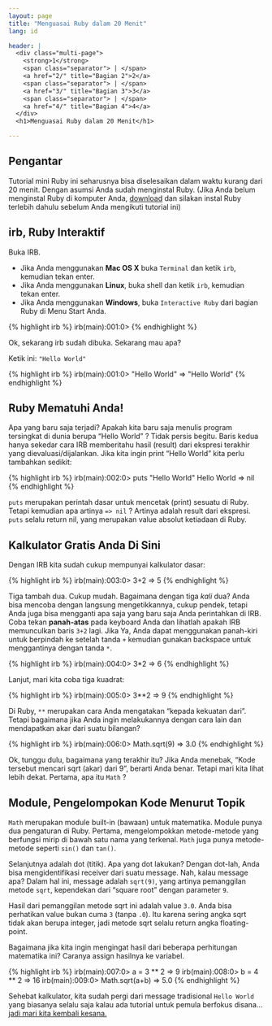 ```yaml
---
layout: page
title: "Menguasai Ruby dalam 20 Menit"
lang: id

header: |
  <div class="multi-page">
    <strong>1</strong>
    <span class="separator"> | </span>
    <a href="2/" title="Bagian 2">2</a>
    <span class="separator"> | </span>
    <a href="3/" title="Bagian 3">3</a>
    <span class="separator"> | </span>
    <a href="4/" title="Bagian 4">4</a>
  </div>
  <h1>Menguasai Ruby dalam 20 Menit</h1>

---
```


## Pengantar

Tutorial mini Ruby ini seharusnya bisa diselesaikan dalam waktu kurang
dari 20 menit. Dengan asumsi Anda sudah menginstal Ruby. (Jika Anda
belum menginstal Ruby di komputer Anda, [download](/id/downloads/) dan
silakan instal Ruby terlebih dahulu sebelum Anda mengikuti tutorial ini)

## irb, Ruby Interaktif

Buka IRB.

* Jika Anda menggunakan **Mac OS X** buka `Terminal` dan ketik `irb`,
  kemudian tekan enter.
* Jika Anda menggunakan **Linux**, buka shell dan ketik `irb`, kemudian
  tekan enter.
* Jika Anda menggunakan **Windows**, buka `Interactive Ruby` dari
  bagian Ruby di Menu Start Anda.

{% highlight irb %}
irb(main):001:0>
{% endhighlight %}

Ok, sekarang irb sudah dibuka. Sekarang mau apa?

Ketik ini: `"Hello World"`

{% highlight irb %}
irb(main):001:0> "Hello World"
=> "Hello World"
{% endhighlight %}

## Ruby Mematuhi Anda!

Apa yang baru saja terjadi? Apakah kita baru saja menulis program
tersingkat di dunia berupa “Hello World” ? Tidak persis begitu. Baris
kedua hanya sekedar cara IRB memberitahu hasil (result) dari ekspresi
terakhir yang dievaluasi/dijalankan. Jika kita ingin print “Hello World”
kita perlu tambahkan sedikit:

{% highlight irb %}
irb(main):002:0> puts "Hello World"
Hello World
=> nil
{% endhighlight %}

`puts` merupakan perintah dasar untuk mencetak (print) sesuatu di Ruby.
Tetapi kemudian apa artinya `=> nil` ? Artinya adalah result dari
ekspresi. `puts` selalu return nil, yang merupakan value absolut
ketiadaan di Ruby.

## Kalkulator Gratis Anda Di Sini

Dengan IRB kita sudah cukup mempunyai kalkulator dasar:

{% highlight irb %}
irb(main):003:0> 3+2
=> 5
{% endhighlight %}

Tiga tambah dua. Cukup mudah. Bagaimana dengan tiga *kali* dua? Anda
bisa mencoba dengan langsung mengetikkannya, cukup pendek, tetapi Anda
juga bisa mengganti apa saja yang baru saja Anda perintahkan di IRB.
Coba tekan **panah-atas** pada keyboard Anda dan lihatlah apakah IRB
memunculkan baris `3+2` lagi. Jika Ya, Anda dapat menggunakan panah-kiri
untuk berpindah ke setelah tanda `+` kemudian gunakan backspace untuk
menggantinya dengan tanda `*`.

{% highlight irb %}
irb(main):004:0> 3*2
=> 6
{% endhighlight %}

Lanjut, mari kita coba tiga kuadrat:

{% highlight irb %}
irb(main):005:0> 3**2
=> 9
{% endhighlight %}

Di Ruby, `**` merupakan cara Anda mengatakan “kepada kekuatan dari”.
Tetapi bagaimana jika Anda ingin melakukannya dengan cara lain dan
mendapatkan akar dari suatu bilangan?

{% highlight irb %}
irb(main):006:0> Math.sqrt(9)
=> 3.0
{% endhighlight %}

Ok, tunggu dulu, bagaimana yang terakhir itu? Jika Anda menebak, “Kode
tersebut mencari sqrt (akar) dari 9”, berarti Anda benar. Tetapi mari
kita lihat lebih dekat. Pertama, apa itu `Math` ?

## Module, Pengelompokan Kode Menurut Topik

`Math` merupakan module built-in (bawaan) untuk matematika. Module punya
dua pengaturan di Ruby. Pertama, mengelompokkan metode-metode yang
berfungsi mirip di bawah satu nama yang terkenal. `Math` juga punya
metode-metode seperti `sin()` dan `tan()`.

Selanjutnya adalah dot (titik). Apa yang dot lakukan? Dengan dot-lah,
Anda bisa mengidentifikasi receiver dari suatu message. Nah, kalau
message apa? Dalam hal ini, message adalah `sqrt(9)`, yang artinya
pemanggilan metode `sqrt`, kependekan dari “square root” dengan
parameter `9`.

Hasil dari pemanggilan metode sqrt ini adalah value `3.0`. Anda bisa
perhatikan value bukan cuma `3` (tanpa `.0`). Itu karena sering angka
sqrt tidak akan berupa integer, jadi metode sqrt selalu return angka
floating-point.

Bagaimana jika kita ingin mengingat hasil dari beberapa perhitungan
matematika ini? Caranya assign hasilnya ke variabel.

{% highlight irb %}
irb(main):007:0> a = 3 ** 2
=> 9
irb(main):008:0> b = 4 ** 2
=> 16
irb(main):009:0> Math.sqrt(a+b)
=> 5.0
{% endhighlight %}

Sehebat kalkulator, kita sudah pergi dari message tradisional `Hello
World` yang biasanya selalu saja kalau ada tutorial untuk pemula
berfokus disana… [jadi mari kita kembali kesana.](2/)

